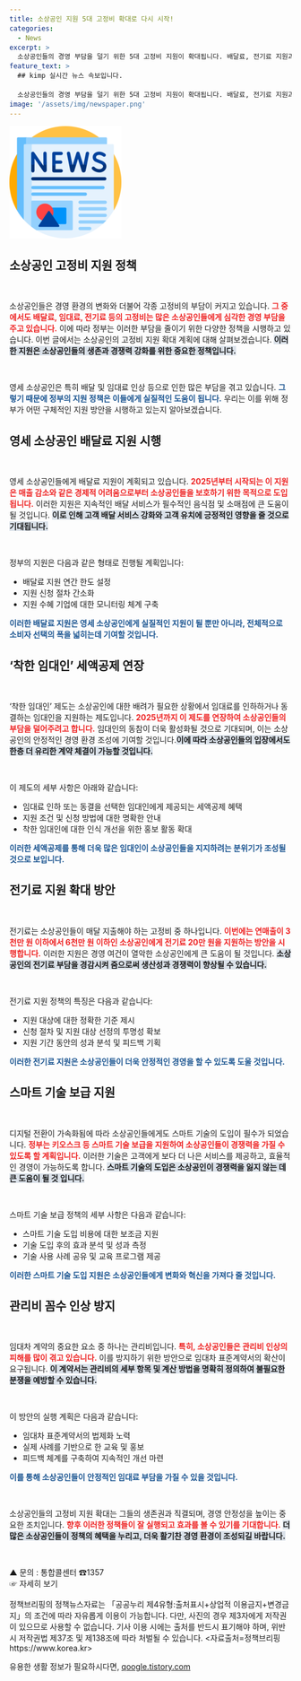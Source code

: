 ```yaml
---
title: 소상공인 지원 5대 고정비 확대로 다시 시작!
categories:
  - News
excerpt: >
  소상공인들의 경영 부담을 덜기 위한 5대 고정비 지원이 확대됩니다. 배달료, 전기료 지원과 함께 착한 임대인 세액공제 연장 등 실질적인 혜택이 마련되어, 경영 안정에 큰 도움이 될 전망입니다.
feature_text: >
  ## kimp 실시간 뉴스 속보입니다.

  소상공인들의 경영 부담을 덜기 위한 5대 고정비 지원이 확대됩니다. 배달료, 전기료 지원과 함께 착한 임대인 세액공제 연장 등 실질적인 혜택이 마련되어, 경영 안정에 큰 도움이 될 전망입니다.
image: '/assets/img/newspaper.png'
---
```


<p><img src="/assets/img/newspaper.png" alt="kimplant 속보" /></p>

<h2 data-ke-size="size26">소상공인 고정비 지원 정책</h2>

<p data-ke-size="size16">&nbsp;</p>

<p>소상공인들은 경영 환경의 변화와 더불어 각종 고정비의 부담이 커지고 있습니다. <b><span style="color: #ee2323;">그 중에서도 배달료, 임대료, 전기료 등의 고정비는 많은 소상공인들에게 심각한 경영 부담을 주고 있습니다.</span></b> 이에 따라 정부는 이러한 부담을 줄이기 위한 다양한 정책을 시행하고 있습니다. 이번 글에서는 소상공인의 고정비 지원 확대 계획에 대해 살펴보겠습니다. <b><span style="background-color: #21538527;">이러한 지원은 소상공인들의 생존과 경쟁력 강화를 위한 중요한 정책입니다.</span></b> </p>

<p data-ke-size="size16">&nbsp;</p>

<p>영세 소상공인은 특히 배달 및 임대료 인상 등으로 인한 많은 부담을 겪고 있습니다. <b><span style="color: #1a5490;">그렇기 때문에 정부의 지원 정책은 이들에게 실질적인 도움이 됩니다.</span></b> 우리는 이를 위해 정부가 어떤 구체적인 지원 방안을 시행하고 있는지 알아보겠습니다. </p>

<h2 data-ke-size="size26">영세 소상공인 배달료 지원 시행</h2>

<p data-ke-size="size16">&nbsp;</p>

<p>영세 소상공인들에게 배달료 지원이 계획되고 있습니다. <b><span style="color: #ee2323;">2025년부터 시작되는 이 지원은 매출 감소와 같은 경제적 어려움으로부터 소상공인들을 보호하기 위한 목적으로 도입됩니다.</span></b> 이러한 지원은 지속적인 배달 서비스가 필수적인 음식점 및 소매점에 큰 도움이 될 것입니다. <b><span style="background-color: #21538527;">이로 인해 고객 배달 서비스 강화와 고객 유치에 긍정적인 영향을 줄 것으로 기대됩니다.</span></b> </p>

<p data-ke-size="size16">&nbsp;</p>

<p>정부의 지원은 다음과 같은 형태로 진행될 계획입니다:</p>

<ul>
    <li>배달료 지원 연간 한도 설정</li>
    <li>지원 신청 절차 간소화</li>
    <li>지원 수혜 기업에 대한 모니터링 체계 구축</li>
</ul>

<p><b><span style="color: #1a5490;">이러한 배달료 지원은 영세 소상공인에게 실질적인 지원이 될 뿐만 아니라, 전체적으로 소비자 선택의 폭을 넓히는데 기여할 것입니다.</span></b></p>

<h2 data-ke-size="size26">‘착한 임대인’ 세액공제 연장</h2>

<p data-ke-size="size16">&nbsp;</p>

<p>‘착한 임대인’ 제도는 소상공인에 대한 배려가 필요한 상황에서 임대료를 인하하거나 동결하는 임대인을 지원하는 제도입니다. <b><span style="color: #ee2323;">2025년까지 이 제도를 연장하여 소상공인들의 부담을 덜어주려고 합니다.</span></b> 임대인의 동참이 더욱 활성화될 것으로 기대되며, 이는 소상공인의 안정적인 경영 환경 조성에 기여할 것입니다.<b><span style="background-color: #21538527;">이에 따라 소상공인들의 입장에서도 한층 더 유리한 계약 체결이 가능할 것입니다.</span></b> </p>

<p data-ke-size="size16">&nbsp;</p>

<p>이 제도의 세부 사항은 아래와 같습니다:</p>

<ul>
    <li>임대료 인하 또는 동결을 선택한 임대인에게 제공되는 세액공제 혜택</li>
    <li>지원 조건 및 신청 방법에 대한 명확한 안내</li>
    <li>착한 임대인에 대한 인식 개선을 위한 홍보 활동 확대</li>
</ul>

<p><b><span style="color: #1a5490;">이러한 세액공제를 통해 더욱 많은 임대인이 소상공인들을 지지하려는 분위기가 조성될 것으로 보입니다.</span></b></p>

<h2 data-ke-size="size26">전기료 지원 확대 방안</h2>

<p data-ke-size="size16">&nbsp;</p>

<p>전기료는 소상공인들이 매달 지출해야 하는 고정비 중 하나입니다. <b><span style="color: #ee2323;">이번에는 연매출이 3천만 원 이하에서 6천만 원 이하인 소상공인에게 전기료 20만 원을 지원하는 방안을 시행합니다.</span></b> 이러한 지원은 경영 여건이 열악한 소상공인에게 큰 도움이 될 것입니다. <b><span style="background-color: #21538527;">소상공인의 전기료 부담을 경감시켜 줌으로써 생산성과 경쟁력이 향상될 수 있습니다.</span></b> </p>

<p data-ke-size="size16">&nbsp;</p>

<p>전기료 지원 정책의 특징은 다음과 같습니다:</p>

<ul>
    <li>지원 대상에 대한 정확한 기준 제시</li>
    <li>신청 절차 및 지원 대상 선정의 투명성 확보</li>
    <li>지원 기간 동안의 성과 분석 및 피드백 기획</li>
</ul>

<p><b><span style="color: #1a5490;">이러한 전기료 지원은 소상공인들이 더욱 안정적인 경영을 할 수 있도록 도울 것입니다.</span></b></p>

<h2 data-ke-size="size26">스마트 기술 보급 지원</h2>

<p data-ke-size="size16">&nbsp;</p>

<p>디지털 전환이 가속화됨에 따라 소상공인들에게도 스마트 기술의 도입이 필수가 되었습니다. <b><span style="color: #ee2323;">정부는 키오스크 등 스마트 기술 보급을 지원하여 소상공인들이 경쟁력을 가질 수 있도록 할 계획입니다.</span></b> 이러한 기술은 고객에게 보다 더 나은 서비스를 제공하고, 효율적인 경영이 가능하도록 합니다. <b><span style="background-color: #21538527;">스마트 기술의 도입은 소상공인이 경쟁력을 잃지 않는 데 큰 도움이 될 것 입니다.</span></b> </p>

<p data-ke-size="size16">&nbsp;</p>

<p>스마트 기술 보급 정책의 세부 사항은 다음과 같습니다:</p>

<ul>
    <li>스마트 기술 도입 비용에 대한 보조금 지원</li>
    <li>기술 도입 후의 효과 분석 및 성과 측정</li>
    <li>기술 사용 사례 공유 및 교육 프로그램 제공</li>
</ul>

<p><b><span style="color: #1a5490;">이러한 스마트 기술 도입 지원은 소상공인들에게 변화와 혁신을 가져다 줄 것입니다.</span></b></p>

<h2 data-ke-size="size26">관리비 꼼수 인상 방지</h2>

<p data-ke-size="size16">&nbsp;</p>

<p>임대차 계약의 중요한 요소 중 하나는 관리비입니다. <b><span style="color: #ee2323;">특히, 소상공인들은 관리비 인상의 피해를 많이 겪고 있습니다.</span></b> 이를 방지하기 위한 방안으로 임대차 표준계약서의 확산이 요구됩니다. <b><span style="background-color: #21538527;">이 계약서는 관리비의 세부 항목 및 계산 방법을 명확히 정의하여 불필요한 분쟁을 예방할 수 있습니다.</span></b> </p>

<p data-ke-size="size16">&nbsp;</p>

<p>이 방안의 실행 계획은 다음과 같습니다:</p>

<ul>
    <li>임대차 표준계약서의 법제화 노력</li>
    <li>실제 사례를 기반으로 한 교육 및 홍보</li>
    <li>피드백 체계를 구축하여 지속적인 개선 마련</li>
</ul>

<p><b><span style="color: #1a5490;">이를 통해 소상공인들이 안정적인 임대료 부담을 가질 수 있을 것입니다.</span></b></p>

<p data-ke-size="size16">&nbsp;</p>

<p>소상공인들의 고정비 지원 확대는 그들의 생존권과 직결되며, 경영 안정성을 높이는 중요한 조치입니다. <b><span style="color: #ee2323;">향후 이러한 정책들이 잘 실행되고 효과를 볼 수 있기를 기대합니다.</span></b> <b><span style="background-color: #21538527;">더 많은 소상공인들이 정책의 혜택을 누리고, 더욱 활기찬 경영 환경이 조성되길 바랍니다.</span></b> </p>

<p data-ke-size="size16">&nbsp;</p>

<p>▲ 문의 : 통합콜센터 ☎1357<br>
☞ 자세히 보기<br>
<br>
정책브리핑의 정책뉴스자료는 「공공누리 제4유형:출처표시+상업적 이용금지+변경금지」의 조건에 따라 자유롭게 이용이 가능합니다. 다만, 사진의 경우 제3자에게 저작권이 있으므로 사용할 수 없습니다. 기사 이용 시에는 출처를 반드시 표기해야 하며, 위반 시 저작권법 제37조 및 제138조에 따라 처벌될 수 있습니다. &lt;자료출처=정책브리핑 https://www.korea.kr></p>
유용한 생활 정보가 필요하시다면, <a href="https://qoogle.tistory.com" rel="dofollow">qoogle.tistory.com</a>


